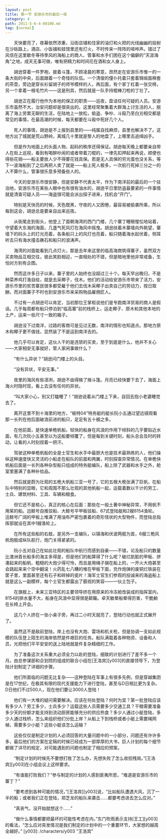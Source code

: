 ```yaml
---
layout: post
title: 第一节 安游乐市的最后一夜
category: 4
path: 2011-5-6-4-00100.md
tag: [normal]
---
```


　　天快要亮了，夜幕依然浓重，沿街店铺和住家的油灯和火把的光线幽幽的投射在沙砾路上，酒店、小饭铺和妓馆里还有灯火，不时传来一阵阵的喧哗声。错过了风信在这里歇冬等待季风的海船上的商人、管事和水手们困在这个偏僻的“天涯海角”之地，成天无事可做，唯有把精力和时间花在酒和女人身上。

　　胡逊穿着一件罗袍，披着斗篷，不顾凌晨的寒意，昂然走在安游乐市惟一的一条大街的中央，后面跟着一个奇怪的队伍。一个清俊的僮仆托着只套着锦缎面棉套的茶壶，旁边是穿长衫留胡子的师爷模样的人，再后面，有个家丁杠着一张交椅，另一个拿着一根毛竹片——这是刑具，然后就是一队手持棍棒刀枪的丁壮了。

　　胡逊正在履行他作为本地的保正的职责——巡夜，盘诘任何可疑的人员。安游乐市虽然不大，治安问题却是很突出的。这里经常聚集着大群海上讨生活的人，脱离了海上劳累无聊的生活，在陆地上一放松，偷盗、争吵、斗殴乃至白刃相交都是常见的事情，在最高潮的时候，每天都要在斗殴中死好几个人。

　　死人的事情，胡逊是不上报到县里的——纯属自找麻烦，县里也解决不了。这地方出了城就是荒山野岭，离城几十里就是黎人的地盘了，上哪里去追缉凶手。

　　但是作为地面上的头面人物，起码的秩序还得保证。胡逊每天晚上都要亲自带人在街上巡视，看到有喝醉吵闹的或者带着刀棍的，一律先扣押起来再说，顺便也得些花销——船主要放人少不得要花钱具保。若是无人具保的穷光蛋也没关系，等下一波海船到了之后再把人卖了就是——船上死人极多，一次航行死掉三分之一的人不算什么，管事很乐意多预备些人的。

　　今天的安游乐市很安静，但是安静不代表太平，作为下南洋前的最后的一个驻泊地，安游乐市在某些人眼中也有很有油水的，胡逊平日里防盗最要紧的一件事情就是清查可疑人员——海盗很可能会派出探子进来，找机会“开门”。

　　特别是天快亮的时候，天色既黑，守夜的人又困倦，最容易被偷袭所乘，所以每到这会，胡逊总是要亲自出来巡夜。

　　从街尾走到街头，他登上了面朝海湾的西门门楼，几个寨丁睡眼惺忪地站着，守望着大东海的海面，几盏气死风灯在海风中摇曳。胡逊扶着木寨墙向外眺望，寨墙下的码头上的灯光亮着，各条船只上的风灯也亮着，船只随着海水起伏着，侧耳听去只有海水撞击礁石和船只的浪涛声。

　　海湾的对面能看到几点灯火，那是去年来这里的临高海商筑得寨子，虽然双方买卖物品互相交往，彼此笑脸相迎，一直相处的不错，但是暗地里他非常戒备，生怕对方别有企图。

　　然而这许多日子以来，寨子里的人始终也没超过三十个。每天早出晚归，不是种菜养鸡打渔自给，就是去采椰子，伐木。他们的活动给安游乐市带来了活力，安游乐市里的贫苦寨民很多都受雇于他们去伐木采椰子出卖自己的劳动力，按日取酬，而对面寨子不时也到安游乐市来采购物品雇佣匠人。

　　不过有一点胡逊可以肯定，当初那位王掌柜说他们是专跑南洋贸易的商人是假话。几乎每周都有船只停泊到“临高寨”前的栈桥上，运走椰子、原木和其他本地的土产，运来一些尺寸一致的箱子。

　　胡逊没下过南洋，过路的客商可是见过无数，南洋的情形也知道点。那地方原木和椰子更不值钱，显然装了不是运到南洋去的。

　　他几乎可以肯定，这伙人干的是违禁的买卖，至于到底是什么，他并不关心——大家相安无事就好，管人家闲事做什么？

　　“有什么异状？”胡逊问门楼上的头目。

　　“没有异状，平安无事。”

　　夜里的海风有些凛冽，胡逊不由得掖了掖斗篷。月亮已经快要下去了，海面上海火时隐时现，看上去没有任何的异状。

　　“叫大家小心，别又打瞌睡了！”胡逊说着从门楼上下来，自回去抱小老婆睡觉去了。

　　离开这里不到十海里的地方，“榆特04”特务艇的艇长阮小五通过望远镜观看那一长列在他后面破浪前进的船只，足足有五十艘之多。

　　在他前面，是快速单桅帆船，轻快的船身在风浪的作用下倾斜的几乎要贴近水面，有几次阮小五甚至以为这船要倾覆了，但是每到关键时刻，船头总会及时的转动，让看的人时刻捏着一把汗。

　　驾驶这种单桅帆船的全是士官生和水手中最胆大也是技术最熟练的人，他们操纵这种速度快又灵活的小船走在船队的前面和两翼，时刻探查异常情况。在单桅快帆船后面是一长列各种杂型船只组成的特务艇编队，船上除了武器和水手之外，舱室里塞满了各种补给品。

　　然后就是蔚为壮观的五桅大帆船三亚一号了，它的五根大桅张满了巨帆，在船队中特别的显眼，它和周围不那么壮观的其他帆船一起，运载着数以千计的劳工、士兵、建筑材料、工具、车辆和粮食。

　　但它还不是核心，真正的核心在后面：那些在一般土著中神秘异常，不用帆不用桨的船。迅鲸号自推驳船、大鲸号平甲板驳船、67式登陆艇和2艘8154渔轮。迅鲸号广阔的甲板上堆满了用油布严密包裹着的奇形怪状的大型物件，而登陆总指挥部就设在其中1艘渔轮上。

　　在所有这些船的右舷，是另外一支编队，以镇海和伏波两舰为首，6艘三桅风帆炮舰成纵队航行，炮门关得紧紧的。

　　阮小五对自己在如此壮观的船队中航行而感到自豪——不错，论及船只的数量比澳洲首长船多的海主多得是，但是他们的船算得了什么呢？破烂肮脏的甲板、拼凑起来的船帆、粗糙的大炮少得可怜，而且是用绳子捆在船上的，一开火大炮甚至会跳起来来个空中翻滚！火药乱七八糟的堆在甲板下面，充作炮弹的废铜烂铁装在筐子里，里面甚至还有石子和碎掉的瓷片！海军士官生们参观的投诚来的海盗船上就是这么一副模样，每个士官生都露出了藐视的笑容——一伙土包子。

　　在旗舰上，未来三亚特区的主要领导挤在用原来的冷冻舱改装成的指挥室内，8154的排水量不大，船身在风浪中显得很是颠簸。卓天敏晕船晕得厉害，干脆躺在长椅上开会。

　　这几个人挤在一张小桌子旁，再过二小时天就亮了，登陆行动也就正式展开了。

　　虽然这不是敌前登陆，岸上也没有大炮、雷场和机关枪，但是协调一支如此规模的队伍登上陌生的海岸依然是件艰巨的任务。船队满载着各种物资、设备和人员，光把他们平平安安的送上陆地就是件复杂精细的工作。

　　为了准备这次关系重大必须全力以赴的登陆，细致的计划进行了差不多一个月。由总参谋部和企划院的组成的联合小组在[王洛宾][y003]的直接领导下，为登陆计划制定了详细的步骤。

　　他们所面临的问题无比复杂——这种登陆在军事上有很多先例，但是穿越集团是在17世纪，在极其有限的现代支援能力下进行登陆，甚至与D日相比更为复杂。D日他们不过500人，现在他们要让3000人登陆！

　　他们有一大堆的疑问需要解决。应该在何处登陆？何时为宜？第一批登陆应该有多少人？劳工多少，士兵多少？运载这些人员需要多少交通工具？干粮需要准备多少天的份额才能支持到流动厨房能够充分的供应热食？多少人通过小艇登陆，多少人通过栈桥，怎么来组织他们分批上岸？从船上下到栈桥或者小艇上需要绳网梯，需要多少小艇？这些小艇该怎么运输？

　　这些仅仅是制定计划的人必须回答的大量问题中的一小部分，问题还有许许多多，最后他们的方案在定稿的时候已经成为一部厚厚的大书，巨人计划的每个细节都做了详尽的规定，对可能遇到的问题也制定了相应的预案。

　　“制定计划的时候先不要想打胜了怎么办，先想失败了怎么收拾残局。”[王洛宾][y003]在小组会议上这样要求。

　　“有谁能打败我们？”参与制定的计划的人感到匪夷所思，“难道是安游乐市的寨丁？”

　　“要考虑到各种可能的情况，”[王洛宾][y003]说，“比如船队遭遇大风，沉了一半的船；或者我们正在登陆，郑芝龙的船队来袭击……都要考虑进去怎么应对。”

　　“真丧气，没开始就想这个……”

　　“做什么事情都要把最坏的可能性考虑在内，”东门吹雨表示支持[王工][y003]的看法，“怎么应对突发情况是我们制定的计划中的一个重要环节，大家想的越周全越好。”
[y003]: /characters/y003 "王洛宾"
